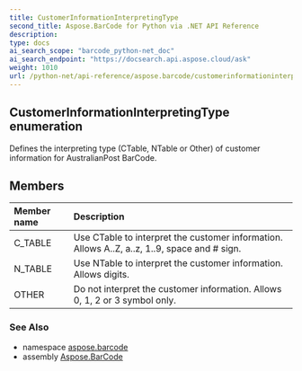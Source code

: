 ```yaml
---
title: CustomerInformationInterpretingType
second_title: Aspose.BarCode for Python via .NET API Reference
description: 
type: docs
ai_search_scope: "barcode_python-net_doc"
ai_search_endpoint: "https://docsearch.api.aspose.cloud/ask"
weight: 1010
url: /python-net/api-reference/aspose.barcode/customerinformationinterpretingtype/
---
```


## CustomerInformationInterpretingType enumeration

Defines the interpreting type (CTable, NTable or Other) of customer information for AustralianPost BarCode.

## Members
| Member name | Description |
| :- | :- |
|C_TABLE|Use CTable to interpret the customer information. Allows A..Z, a..z, 1..9, space and # sign.|
|N_TABLE|Use NTable to interpret the customer information. Allows digits.|
|OTHER|Do not interpret the customer information. Allows 0, 1, 2 or 3 symbol only.|

### See Also

* namespace [aspose.barcode](/barcode/python-net/api-reference/aspose.barcode/)
* assembly [Aspose.BarCode](/barcode/python-net/api-reference/)

